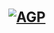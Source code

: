 # [![AGP](https://github.com/tkjsmkn2bandung/nodejs/actions/workflows/auto.yml/badge.svg?event=push)](https://github.com/tkjsmkn2bandung/nodejs/actions/workflows/auto.yml)
